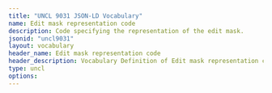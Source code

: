 ```yaml
---
title: "UNCL 9031 JSON-LD Vocabulary"
name: Edit mask representation code
description: Code specifying the representation of the edit mask.
jsonid: "uncl9031"
layout: vocabulary
header_name: Edit mask representation code
header_description: Vocabulary Definition of Edit mask representation code semantics in HTML format. JSON-LD format is available at [uncl9031.jsonld](/vocabulary/uncl9031.jsonld)
type: uncl
options:
---
```

